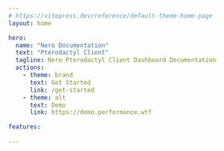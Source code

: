 ```yaml
---
# https://vitepress.dev/reference/default-theme-home-page
layout: home

hero:
  name: "Nero Documentation"
  text: "Pterodactyl Client"
  tagline: Nero Pterodactyl Client Dashboard Documentation
  actions:
    - theme: brand
      text: Get Started
      link: /get-started
    - theme: alt
      text: Demo
      link: https://demo.performance.wtf

features:
  
---
```


